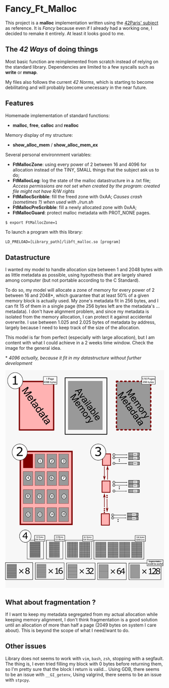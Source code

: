 # Fancy_Ft_Malloc

This project is a **malloc** implementation written using the [42Paris' subject](https://github.com/AugustinLopez/Fancy_Ft_Malloc/blob/main/resources/en_subject_malloc.pdf) as reference. It is *Fancy* because even if I already had a working one, I decided to remake it entirely. At least it looks good to me.


## The *42 Ways* of doing things
Most basic function are reimplemented from scratch instead of relying on the standard library. Dependencies are limited to a few syscalls such as **write** or **mmap**.

My files also follows the current *42 Norms*, which is starting to become debilitating and will probably become unecessary in the near future.

## Features
Homemade implementation of standard functions:
- **malloc**, **free**, **calloc** and **realloc**

Memory display of my structure:
- **show_alloc_mem** / **show_alloc_mem_ex**

Several personal environnment variables: 
- **FtMallocZone**: using every power of 2 between 16 and 4096 for allocation instead of the TINY, SMALL things that the subject ask us to do;
- **FtMallocLog**: log the state of the malloc datastructure in a .txt file; *Access permissions are not set when created by the program: created file might not have R/W rights*
- **FtMallocScribble**: fill the freed zone with 0xAA; *Causes crash (sometimes ?) when used with ./run.sh*
- **FtMallocPreScribble**: fill a newly allocated zone with 0xAA;
- **FtMallocGuard**: protect malloc metadata with PROT_NONE pages.
```sh
$ export FtMallocZone=1
```

To launch a program with this library:

```
LD_PRELOAD=[Library_path]/libft_malloc.so [program]
```

## Datastructure

I wanted my model to handle allocation size between 1 and 2048 bytes with as little metadata as possible, using hypothesis that are largely shared among computer (but not portable according to the C Standard). 

To do so, my model will allocate a zone of memory for every power of 2 between 16 and 2048*, which guarantee that at least 50% of a given memory block is actually used. My zone's metadata fit in 256 bytes, and I can fit 15 of them in a single page (the 256 bytes left are the metadata's ... metadata). I don't have alignment problem, and since my metadata is isolated from the memory allocation, I can protect it against accidental overwrite. I use between 1.025 and 2.025 bytes of metadata by address, largely because I need to keep track of the size of the allocation.

This model is far from perfect (especially with large allocation), but I am content with what I could achieve in a 2 weeks time window. Check the image for the general idea.

\* *4096 actually, because it fit in my datastructure without further development*

![My malloc datastructure](https://github.com/AugustinLopez/Fancy_Ft_Malloc/blob/main/resources/malloc_graph.png)

## What about fragmentation ?

If I want to keep my metadata segregated from my actual allocation while keeping memory alignment, I don't think fragmentation is a good solution until an allocation of more than half a page (2049 bytes on system I care about). This is beyond the scope of what I need/want to do.

## Other issues

Library does not seems to work with `vim`, `bash`, `zsh`, stopping with a segfault. The thing is, I even tried filling my block with 0 bytes before returning them, so I'm pretty sure that the block I return is valid...
Using GDB, there seems to be an issue with `__GI_getenv`, Using valgrind, there seems to be an issue with `stpcpy`.
